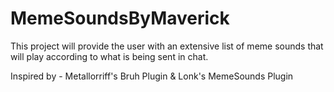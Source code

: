 # MemeSoundsByMaverick
This project will provide the user with an extensive list of meme sounds that will play according to what is being sent in chat.

Inspired by - Metallorriff's Bruh Plugin & Lonk's MemeSounds Plugin
